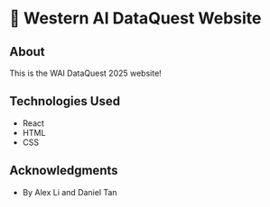 # 🚀 Western AI DataQuest Website

## About

This is the WAI DataQuest 2025 website!

## Technologies Used
- React
- HTML
- CSS

## Acknowledgments

- By Alex Li and Daniel Tan

